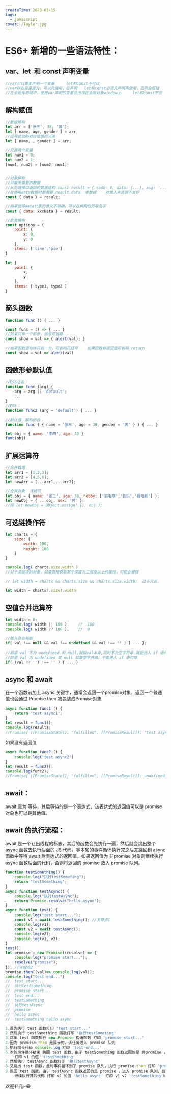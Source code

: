 ```yaml
---
createTime: 2023-03-15
tags:
  - javascript
cover: /Taylor.jpg
---
```


# ES6+ 新增的一些语法特性：

## var、let  和 const 声明变量

```javascript
//var可以重复声明一个变量		let和const不可以
//var存在变量提升，可以先使用，后声明	let和const必须先声明再使用，否则会报错
//在全局作用域中，使用var声明的变量会出现在全局对象window上		let和const不会
```

## 解构赋值

```javascript
//数组解构
let arr = ['张三', 38, '男'];
let [ name, age, gender ] = arr;	
//逗号会忽略对应位置的元素
let [ name, , gender ] = arr;

//交换两个变量
let num1 = 0;
let num2 = 1;
[num1, num2] = [num2, num1];


//对象解构	
//只取所需要的数据
//从后端接口返回的数据结构 const result = { code: 0, data: {...}, msg: '...'  }
//在使用data数据时都需要 result.data. 拿数据	对懒人来说很不友好
const { data } = result;

//如果觉得data代表的意义不明确，可以在解构时另取名字
const { data: xxxData } = result;

//嵌套解构
const options = {
    point: {
        x: 0,
        y: 0
    },
    items: ['line','pie']
}

let {
    point: {
	    x,
    	y
    },
    items: [ type1, type2 ]
}
```

## 箭头函数

```javascript
function func () { ... }

const func = () => { ... }
//如果只有一个形参，括号可省略
const show = val => { alert(val); }

//如果函数语句体只有一句，可省略花括号	如果函数有返回值可省略 return
const show = val => alert(val)
```

## 函数形参默认值

```javascript
//ES6之前：
function func (arg) {
    arg = arg || 'default';
    ...
}
//ES6：
function func2 (arg = 'default') { ... }
```

```javascript
//默认值、解构结合
function func ( { name = '张三', age = 38, gender = '男' } ) { ... }

let obj = { name: '李四', age: 40 }
func(obj)
```

## 扩展运算符

```javascript
//合并数组
let arr1 = [1,2,3];
let arr2 = [4,5,6];
let newArr = [...arr1,...arr2];

//合并对象	浅拷贝
let obj = { name: '张三', age: 38, hobby: ['羽毛球','音乐','看电影'] };
let newObj = { ...obj, sex: '男' };
//同	let newObj = Object.assign( {}, obj );
```

## 可选链操作符

```javascript
let charts = {
	size: {
        width: 100,
        height: 100
    }
}

console.log( charts.size.width )
//对于深层次的对象，如果直接获取某个深度为二层及以上的属性，可能会报错

// let width = charts && charts.size && charts.size.width;	过于冗长

let width = charts?.size?.width;
```

## 空值合并运算符

```javascript
let width = 0;
console.log( width || 100 );	//	100
console.log( width ?? 100 );	//	0

//输入非空判断
if( val !== null && val !== undefined && val !== '' ) { ... };
                                                       
//如果 val 不为 undefined 和 null,就取val本身,同时不为空字符串,就能进入 if 语句体                           
//如果 val 为 undefined 或 null 就取空字符串，不能进入 if 语句体
if( (val ?? '') !== '' ) { ... }
```

## async 和 await

在一个函数前加上 async 关键字，通常会返回一个promise对象，返回一个普通值也会通过 Promise.then 被包装成Promise对象

```javascript
async function func1 () {
	return 'test async1';
}
let result = func1();
console.log(result);
//Promise{ [[PromiseState]]: "fulfilled", [[PromiseResult]]: "test async" }
```

如果没有返回值

```javascript
async function func2 () {
	console.log('test async2')
}
let result = func2();
console.log(func2);
//Promise{ [[PromiseState]]: "fulfilled", [[PromiseResult]]: undefined }
```

## await：

await 意为 等待，其后等待的是一个表达式，该表达式的返回值可以是 promise 对象也可以是其他值。

## await 的执行流程：

await 是一个让出线程的标志，其后的函数会先执行一遍，然后就会跳出整个 async 函数去执行后面的 JS 代码，等本轮的事件循环执行完之后又跳回到 async 函数中等待 await 后表达式的返回值，如果返回值为 非promise 对象则继续执行 async 函数后面的代码，否则将返回的 promise 放入 promise 队列。

```javascript
function testSomething() {
    console.log("执行testSometing");
    return "testSomething";
}
async function testAsync() {
    console.log("执行testAsync");
    return Promise.resolve("hello async");
}
async function test() {
    console.log("test start...");
    const v1 = await testSomething(); //关键点1
    console.log(v1);
    const v2 = await testAsync();
    console.log(v2);
    console.log(v1, v2);
}
test();
let promise = new Promise((resolve) => { 
    console.log("promise start..."); 
    resolve("promise");
}); //关键点2
promise.then((val)=> console.log(val));
console.log("test end...")
//	test start...		
//	执行testSomething
//	promise start...
//	test end...
//	testSomething
//	执行testAsync
//	promise
//	hello async
//	testSomething hello async

1.首先执行 test 函数打印 'test start...'
2.然后执行 testSomething 函数打印 '执行testSometing'
3.跳出 test 函数执行 new Promise 构造函数 打印 'promise start...'
4.因为 promise.then 是异步的，该任务进入 promise 队列
5.执行同步代码 console.log 打印 'test end...'
6.本轮事件循环结束 跳回 test 函数，由于 testSomething 函数返回的是 非promise ，继续执行后面的代码
	打印 v1 的值 'testSomething'
7.然后执行 testAsync 函数打印 '执行testAsync'
8.又跳出 test 函数，此时事件循环到了 promise 队列，执行 promise.then 打印 'promise'
9.跳回 test 函数，由于 testAsync 函数返回的是 promise ，进入 promise 队列，目前没有其他可执行代码，
	继续执行其后代码 打印 v2 的值 'hello async'	打印 v1 v2 'testSomething hello async'
```

欢迎补充~😀
